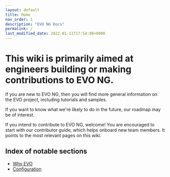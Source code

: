 ```yaml
---
layout: default
title: Home
nav_order: 1
description: "EVO NG Docs"
permalink: /
last_modified_date: 2022-01-11T17:54:08+0000
---
```


# This wiki is primarily aimed at engineers building or making contributions to EVO NG.

If you are new to EVO NG, then you will find more general information on the EVO project, including tutorials and samples.

If you want to know what we're likely to do in the future, our roadmap may be of interest.

If you intend to contribute to EVO NG, welcome! You are encouraged to start with our contributor guide, which helps onboard new team members. It points to the most relevant pages on this wiki.

## Index of notable sections

- [Why EVO](https://getevo.github.io/evo-ng/docs/why-evo/)
- [Configuration](https://getevo.github.io/evo-ng/docs/configuration/)
